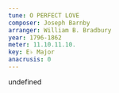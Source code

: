 ```yaml
---
tune: O PERFECT LOVE
composer: Joseph Barnby
arranger: William B. Bradbury
year: 1796-1862
meter: 11.10.11.10.
key: E♭ Major
anacrusis: 0
---
```

undefined